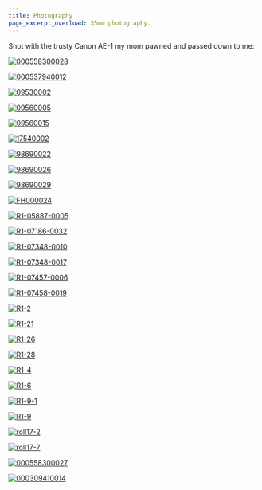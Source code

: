 ```yaml
---
title: Photography
page_excerpt_overload: 35mm photography.
---
```


Shot with the trusty Canon AE-1 my mom pawned and passed down to me:

[![000558300028](/images/000558300028.jpg)](/images/000558300028.jpg)

[![000537940012](/images/000537940012.jpg)](/images/000537940012.jpg)

[![09530002](/images/09530002.jpg)](/images/09530002.jpg)

[![09560005](/images/09560005.jpg)](/images/09560005.jpg)

[![09560015](/images/09560015.jpg)](/images/09560015.jpg)

[![17540002](/images/17540002.jpg)](/images/17540002.jpg)

[![98690022](/images/98690022.jpg)](/images/98690022.jpg)

[![98690026](/images/98690026.jpg)](/images/98690026.jpg)

[![98690029](/images/98690029.jpg)](/images/98690029.jpg)

[![FH000024](/images/FH000024.jpg)](/images/FH000024.jpg)

[![R1-05887-0005](/images/R1-05887-0005.jpg)](/images//R1-05887-0005.jpg)

[![R1-07186-0032](/images/R1-07186-0032.jpg)](/images//R1-07186-0032.jpg)

[![R1-07348-0010](/images/R1-07348-0010.jpg)](/images//R1-07348-0010.jpg)

[![R1-07348-0017](/images/R1-07348-0017.jpg)](/images//R1-07348-0017.jpg)

[![R1-07457-0006](/images/R1-07457-0006.jpg)](/images//R1-07457-0006.jpg)

[![R1-07458-0019](/images/R1-07458-0019.jpg)](/images//R1-07458-0019.jpg)

[![R1-2](/images/R1-2.jpg)](/images/R1-2.jpg)

[![R1-21](/images/R1-21.jpg)](/images/R1-21.jpg)

[![R1-26](/images/R1-26.jpg)](/images/R1-26.jpg)

[![R1-28](/images/R1-28.jpg)](/images/R1-28.jpg)

[![R1-4](/images/R1-4.jpg)](/images/R1-4.jpg)

[![R1-6](/images/R1-6.jpg)](/images/R1-6.jpg)

[![R1-9-1](/images/R1-9-1.jpg)](/assets/R1-9-1.jpg)

[![R1-9](/images/R1-9.jpg)](/images/R1-9.jpg)

[![roll17-2](/images/roll17-2.jpg)](/images/roll17-2.jpg)

[![roll17-7](/images/roll17-7.jpg)](/images/roll17-7.jpg)

[![000558300027](/images/000558300027.jpg)](/images/000558300027.jpg)

[![000309410014](/images/000309410014.jpg)](/images/000309410014.jpg)
